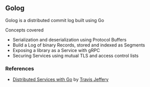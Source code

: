 ## Golog

Golog is a distributed commit log built using Go

Concepts covered
- Serialization and deserialization using Protocol Buffers
- Build a Log of binary Records, stored and indexed as Segments
- Exposing a library as a Service with gRPC
- Securing Services using mutual TLS and access control lists

### References

- [Distributed Services with Go](https://pragprog.com/titles/tjgo/distributed-services-with-go) by [Travis Jeffery](https://twitter.com/travisjeffery)
